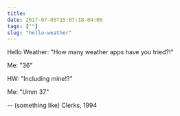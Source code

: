 ```yaml
---
title: 
date: 2017-07-05T15:07:18-04:00
tags: [""]
slug: "hello-weather"
---
```


Hello Weather: "How many weather apps have you tried?!"

Me: "36"

HW: "Including mine!?"

Me: "Umm 37"

-- (something like) Clerks, 1994

